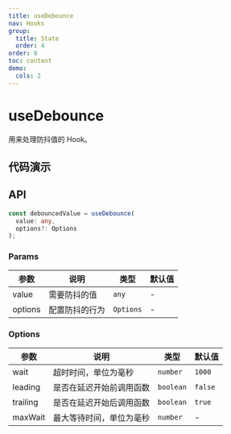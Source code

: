 ```yaml
---
title: useDebounce
nav: Hooks
group:
  title: State
  order: 4
order: 8
toc: content
demo:
  cols: 2
---
```


# useDebounce

用来处理防抖值的 Hook。

## 代码演示

<code src="./demo/demo1.tsx"></code>

## API

```typescript
const debouncedValue = useDebounce(
  value: any,
  options?: Options
);
```

### Params

| 参数    | 说明           | 类型      | 默认值 |
| ------- | -------------- | --------- | ------ |
| value   | 需要防抖的值   | `any`     | -      |
| options | 配置防抖的行为 | `Options` | -      |

### Options

| 参数     | 说明                     | 类型      | 默认值  |
| -------- | ------------------------ | --------- | ------- |
| wait     | 超时时间，单位为毫秒     | `number`  | `1000`  |
| leading  | 是否在延迟开始前调用函数 | `boolean` | `false` |
| trailing | 是否在延迟开始后调用函数 | `boolean` | `true`  |
| maxWait  | 最大等待时间，单位为毫秒 | `number`  | -       |

